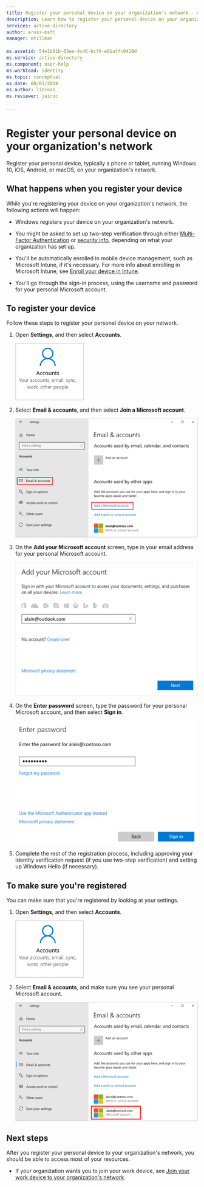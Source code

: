 ```yaml
---
title: Register your personal device on your organization's network - Azure Active Directory | Microsoft Docs
description: Learn how to register your personal device on your organization's network.
services: active-directory
author: eross-msft
manager: mtillman

ms.assetid: 54e1b01b-03ee-4c46-bcf0-e01affc0419d
ms.service: active-directory
ms.component: user-help
ms.workload: identity
ms.topic: conceptual
ms.date: 08/03/2018
ms.author: lizross
ms.reviewer: jairoc

---
```

# Register your personal device on your organization's network
Register your personal device, typically a phone or tablet, running Windows 10, iOS, Android, or macOS, on your organization's network.

## What happens when you register your device
While you're registering your device on your organization's network, the following actions will happen:

- Windows registers your device on your organization's network.

- You might be asked to set up two-step verification through either [Multi-Factor Authentication](multi-factor-authentication-end-user-first-time.md) or [security info](user-help-security-info-overview.md), depending on what your organization has set up.

- You'll be automatically enrolled in mobile device management, such as Microsoft Intune, if it's necessary. For more info about enrolling in Microsoft Intune, see [Enroll your device in Intune](https://docs.microsoft.com/en-us/intune-user-help/enroll-your-device-in-intune-all).

- You'll go through the sign-in process, using the username and password for your personal Microsoft account.

## To register your device

Follow these steps to register your personal device on your network.

1. Open **Settings**, and then select **Accounts**.

    ![Accounts on the Settings screen](./media/user-help-register-device-on-network/register-device-settings-accounts.png)

2. Select **Email & accounts**, and then select **Join a Microsoft account**.

    ![Email & accounts and Add a Microsoft account links](./media/user-help-register-device-on-network/register-device-email-and-accounts.png)

3. On the **Add your Microsoft account** screen, type in your email address for your personal Microsoft account.

    ![Add your Microsoft account screen, with email](./media/user-help-register-device-on-network/register-device-add-accounts.png)

4. On the **Enter password** screen, type the password for your personal Microsoft account, and then select **Sign in**.

    ![Enter password screen](./media/user-help-register-device-on-network/register-device-enter-password.png)

5. Complete the rest of the registration process, including approving your identity verification request (if you use two-step verification) and setting up Windows Hello (if necessary).

## To make sure you're registered
You can make sure that you're registered by looking at your settings.

1. Open **Settings**, and then select **Accounts**.

    ![Accounts on the Settings screen](./media/user-help-register-device-on-network/register-device-settings-accounts.png)

2. Select **Email & accounts**, and make sure you see your personal Microsoft account.

    ![Access work or school screen with connected contoso account](./media/user-help-register-device-on-network/register-device-verify-account.png)

## Next steps
After you register your personal device to your organization's network, you should be able to access most of your resources.

- If your organization wants you to join your work device, see [Join your work device to your organization's network](user-help-join-device-on-network.md).



